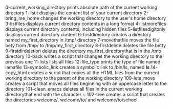 0-current_working_directory prints absolute path of the current working directory
1-listit displays the content list of your current directory
2-bring_me_home changes the working directory to the user's home directory
3-listfiles displays current directory contents in a long format
4-listmorefiles displays current directory contents, including hidden files
5-listfilesdigitonly displays current directory content
6-firstdirectory creates a directory named my_first_directory in /tmp/ directory
7-movethatfile moves the file bety from /tmp/ to /tmp/my_first_directory
8-firstdelete deletes the file betty
9-firstdirdeletion deletes the directory my_first_directorythat is in the /tmp directory
10-back writes a script that changes the working directory to the previous one
11-lists lists all files
12-file_type prints the type of file named iamafile
13-symbolic_link creates a symbolic link to /bin/ls, named __ls__
14-copy_html creates a script that copies all the HTML files from the current working directory to the parent of the working directory
100-lets_move creates a script that moves all files beginning with an uppercase letter to the directory
101-clean_emacs deletes all files in the current working directorythat end with the character ~
102-tree creates a script that creates the directories welcome/, welcome/to/ and welcome/to/school
